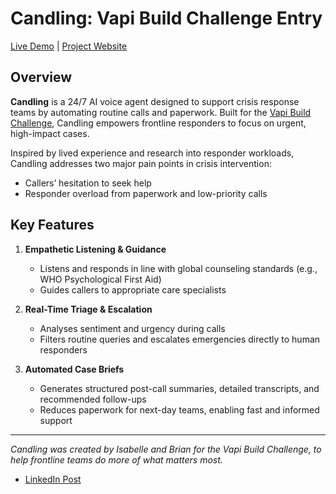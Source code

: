 # Candling: Vapi Build Challenge Entry

[Live Demo](https://candling.xyz/demo) | [Project Website](https://candling.xyz)



## Overview

**Candling** is a 24/7 AI voice agent designed to support crisis response teams by automating routine calls and paperwork. Built for the [Vapi Build Challenge](https://vapi.ai/build), Candling empowers frontline responders to focus on urgent, high-impact cases.

Inspired by lived experience and research into responder workloads, Candling addresses two major pain points in crisis intervention:
- Callers’ hesitation to seek help
- Responder overload from paperwork and low-priority calls

## Key Features

1. **Empathetic Listening & Guidance**
   - Listens and responds in line with global counseling standards (e.g., WHO Psychological First Aid)
   - Guides callers to appropriate care specialists

2. **Real-Time Triage & Escalation**
   - Analyses sentiment and urgency during calls
   - Filters routine queries and escalates emergencies directly to human responders

3. **Automated Case Briefs**
   - Generates structured post-call summaries, detailed transcripts, and recommended follow-ups
   - Reduces paperwork for next-day teams, enabling fast and informed support

---

*Candling was created by Isabelle and Brian for the Vapi Build Challenge, to help frontline teams do more of what matters most.*
- [LinkedIn Post](https://www.linkedin.com/in/brianchristbc/)
